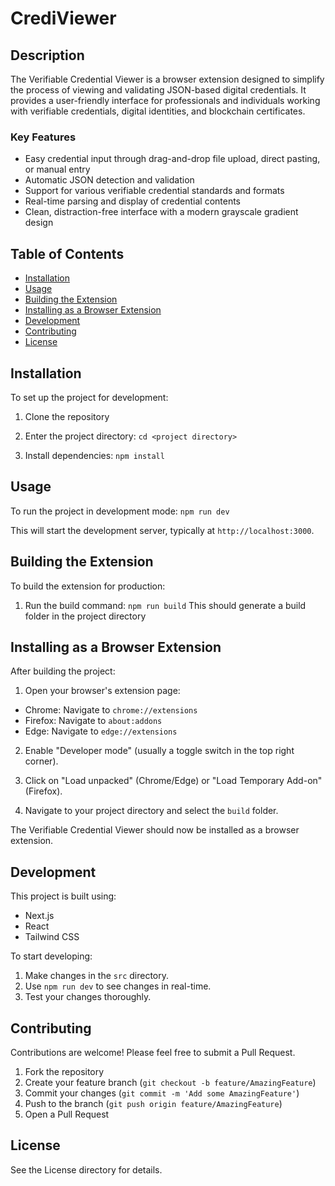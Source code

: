 # CrediViewer

## Description

The Verifiable Credential Viewer is a browser extension designed to simplify the process of viewing and validating JSON-based digital credentials. It provides a user-friendly interface for professionals and individuals working with verifiable credentials, digital identities, and blockchain certificates.

### Key Features

- Easy credential input through drag-and-drop file upload, direct pasting, or manual entry
- Automatic JSON detection and validation
- Support for various verifiable credential standards and formats
- Real-time parsing and display of credential contents
- Clean, distraction-free interface with a modern grayscale gradient design

## Table of Contents

- [Installation](#installation)
- [Usage](#usage)
- [Building the Extension](#building-the-extension)
- [Installing as a Browser Extension](#installing-as-a-browser-extension)
- [Development](#development)
- [Contributing](#contributing)
- [License](#license)

## Installation

To set up the project for development:

1. Clone the repository

2. Enter the project directory:
   ```cd <project directory>```

3. Install dependencies:
   ```npm install```

## Usage
To run the project in development mode:
   ```npm run dev```
   
   This will start the development server, typically at `http://localhost:3000`.

## Building the Extension

To build the extension for production:

1. Run the build command:
   ```npm run build```
   This should generate a build folder in the project directory

## Installing as a Browser Extension

After building the project:

1. Open your browser's extension page:
- Chrome: Navigate to `chrome://extensions`
- Firefox: Navigate to `about:addons`
- Edge: Navigate to `edge://extensions`

2. Enable "Developer mode" (usually a toggle switch in the top right corner).

3. Click on "Load unpacked" (Chrome/Edge) or "Load Temporary Add-on" (Firefox).

4. Navigate to your project directory and select the `build` folder.

The Verifiable Credential Viewer should now be installed as a browser extension.

## Development

This project is built using:

- Next.js
- React
- Tailwind CSS

To start developing:

1. Make changes in the `src` directory.
2. Use `npm run dev` to see changes in real-time.
3. Test your changes thoroughly.

## Contributing

Contributions are welcome! Please feel free to submit a Pull Request.

1. Fork the repository
2. Create your feature branch (`git checkout -b feature/AmazingFeature`)
3. Commit your changes (`git commit -m 'Add some AmazingFeature'`)
4. Push to the branch (`git push origin feature/AmazingFeature`)
5. Open a Pull Request

## License

See the License directory for details.